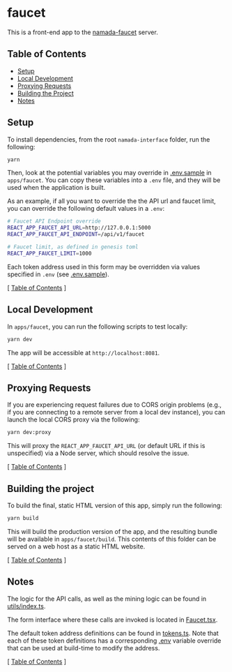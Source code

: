 # faucet

This is a front-end app to the [namada-faucet](https://github.com/heliaxdev/namada-faucet) server.

## Table of Contents

- [Setup](#setup)
- [Local Development](#local-development)
- [Proxying Requests](#proxying-requests)
- [Building the Project](#building-the-project)
- [Notes](#notes)

## Setup

To install dependencies, from the root `namada-interface` folder, run the following:

```bash
yarn
```

Then, look at the potential variables you may override in [.env.sample](./.env.sample) in `apps/faucet`. You can copy these variables into a `.env` file,
and they will be used when the application is built.

As an example, if all you want to override the the API url and faucet limit, you can override the following default values in a `.env`:

```bash
# Faucet API Endpoint override
REACT_APP_FAUCET_API_URL=http://127.0.0.1:5000
REACT_APP_FAUCET_API_ENDPOINT=/api/v1/faucet

# Faucet limit, as defined in genesis toml
REACT_APP_FAUCET_LIMIT=1000
```

Each token address used in this form may be overridden via values specified in `.env` (see [.env.sample](./.env.sample)).

[ [Table of Contents](#table-of-contents) ]

## Local Development

In `apps/faucet`, you can run the following scripts to test locally:

```bash
yarn dev
```

The app will be accessible at `http://localhost:8081`.

[ [Table of Contents](#table-of-contents) ]

## Proxying Requests

If you are experiencing request failures due to CORS origin problems (e.g., if you are connecting to a remote server from a local dev instance),
you can launch the local CORS proxy via the following:

```bash
yarn dev:proxy
```

This will proxy the `REACT_APP_FAUCET_API_URL` (or default URL if this is unspecified) via a Node server, which should resolve the issue.

[ [Table of Contents](#table-of-contents) ]

## Building the project

To build the final, static HTML version of this app, simply run the following:

```bash
yarn build
```

This will build the production version of the app, and the resulting bundle will be available in `apps/faucet/build`. This contents of this folder can be served on a web host
as a static HTML website.

[ [Table of Contents](#table-of-contents) ]

## Notes

The logic for the API calls, as well as the mining logic can be found in [utils/index.ts](./src/utils/index.ts).

The form interface where these calls are invoked is located in [Faucet.tsx](./src/App/Faucet.tsx).

The default token address definitions can be found in [tokens.ts](./src/config/tokens.ts). Note that each of these token definitions has a corresponding [.env](./.env.sample) variable override
that can be used at build-time to modify the address.

[ [Table of Contents](#table-of-contents) ]
